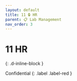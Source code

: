 ```yaml
---
layout: default
title: 11 🔒 HR
parent: 📋 Lab Management
nav_order: 3
---
```


# 11 HR
{: .d-inline-block }

Confidential
{: .label .label-red }

